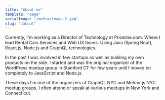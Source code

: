 ```yaml
---
title: "About me"
template: "page"
socialImage: "/media/image-2.jpg"
slug: "/about"
---
```


Currently, I'm working as a Director of Technology at Priceline.com. Where I lead Rental Cars Services and Web UX teams. Using Java (Spring Boot), React.js, Node.js and GraphQL technologies.

In the past I was involved in few startups as well as building my own products on the side. I started and was the original organizer of the WordPress meetup group in Stamford CT for few years until I moved on completely to JavaScript and Node.js.

These days I'm one of the organizers of GraphQL NYC and Meteor.js NYC meetup groups. I often attend or speak at various meetups in New York and Connecticut.
